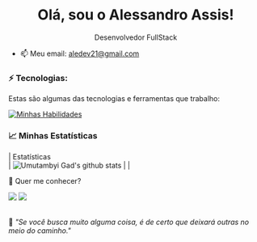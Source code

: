 <h1 align='center'>
  Olá, sou o Alessandro Assis!
  <br/>

</h1>

<p align='center'>
  Desenvolvedor FullStack
</p>

- 📫 Meu email: aledev21@gmail.com


### ⚡ Tecnologias:

Estas são algumas das tecnologias e ferramentas que trabalho:

[![Minhas Habilidades](https://skillicons.dev/icons?i=html,css,js,ts,jest,react,nextjs,styledcomponents,sass,nodejs,firebase
)](https://skillicons.dev)

### 📈 Minhas Estatísticas

|  Estatísticas                                                                                                                                                                                                                                                                                                                       
| ![Umutambyi Gad's github stats](https://github-readme-stats.vercel.app/api?username=aledev21&show_icons=true&theme=dark&include_all_commits=true&count_private=true&theme=jolly) |  |

💬 Quer me conhecer?

<div>
  <a href="https://www.linkedin.com/in/aledev21" target="_blank"><img src="https://img.shields.io/badge/-LinkedIn-%230077B5?style=for-the-badge&logo=linkedin&logoColor=white" target="_blank"></a>
  <a href = "aledev21@gmail.com"><img src="https://img.shields.io/badge/-Gmail-%23333?style=for-the-badge&logo=gmail&logoColor=white" target="_blank"></a>

 
</div>
<br>
<p>🧠 <spam style="font-style:italic">"Se você busca muito alguma coisa, é de certo que deixará outras no meio do caminho."</spam></p>

